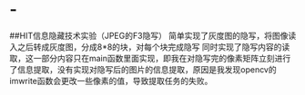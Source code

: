 # -
##HIT信息隐藏技术实验（JPEG的F3隐写）
简单实现了灰度图的隐写，将图像读入之后转成灰度图，分成8*8的块，对每个块完成隐写
同时实现了隐写内容的读取，这一部分内容只在main函数里面实现，即我在对隐写完的像素矩阵立刻进行了信息提取，没有实现对隐写后的图片的信息提取，原因是我发现opencv的imwrite函数会更改一些像素的值，导致提取任务的失败。
